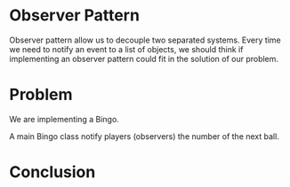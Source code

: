 #  Observer Pattern

Observer pattern allow us to decouple two separated systems. Every time we need to notify an event to
a list of objects, we should think if implementing an observer pattern could fit in the solution of our
problem.

# Problem

We are implementing a Bingo.

A main Bingo class notify players (observers) the number of the next ball.

# Conclusion
